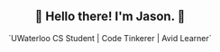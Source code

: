 <h2 align="center"> 🐤   Hello there! I'm Jason.  🐤 </h2>
 
<div align="center"> `UWaterloo CS Student | Code Tinkerer | Avid Learner`



